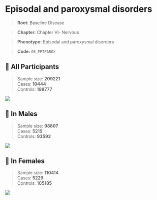 # Episodal and paroxysmal disorders

> **Root:** Baseline Disease  

> **Chapter:** Chapter VI- Nervous  

> **Phenotype:** Episodal and paroxysmal disorders  

> **Code:** `G6_EPIPAROX`

## 🧪 All Participants  
> Sample size: **209221**  
> Cases: **10444**  
> Controls: **198777**
<img src="/Disease/Figures/ALL/Incidence/G6_EPIPAROX.png"/>
<CsvTable src="/Disease_Data/ALL/Incidence/COX_G6_EPIPAROX.csv" label="🔍 View full results" />

## 👨 In Males  
> Sample size: **98807**  
> Cases: **5215**  
> Controls: **93592**
<img src="/Disease/Figures/Male/Incidence/G6_EPIPAROX.png"/>
<CsvTable src="/Disease_Data/Male/Incidence/COX_G6_EPIPAROX.csv" label="🔍 View full results" />

## 👩 In Females  
> Sample size: **110414**  
> Cases: **5229**  
> Controls: **105185**
<img src="/Disease/Figures/Female/Incidence/G6_EPIPAROX.png"/>
<CsvTable src="/Disease_Data/Female/Incidence/COX_G6_EPIPAROX.csv" label="🔍 View full results" />
